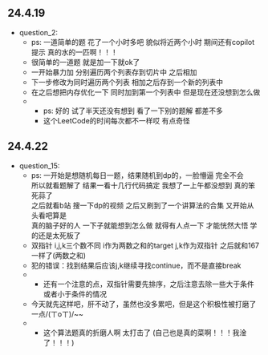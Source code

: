 ## 24.4.19

- question_2:
  - ps: 一道简单的题 花了一个小时多吧 貌似将近两个小时 期间还有copilot提示 真的水的一匹啊！！！
  - 很简单的一道题 就是加一下就ok了 
  - 一开始暴力加 分别遍历两个列表存到切片中 之后相加 
  - 下一步修改为同时遍历两个列表 相加之后存到一个新的列表中
  - 在之后想把内存优化一下 同时加到第一个列表中 但是现在还没想到怎么做 
  - - ps: 好的 试了半天还没有想到 看了一下别的题解 都差不多 
    - 这个LeetCode的时间每次都不一样哎 有点奇怪

## 24.4.22

- question_15:
  - ps: 一开始是想随机每日一题，结果随机到dp的，一脸懵逼 完全不会  
    所以就看题解了 结果一看十几行代码搞定 我想了一上午都没想到 真的笨死蒜了  
    之后就看b站 搜一下dp的视频 之后又刷到了一个讲算法的合集 又开始从头看吧算是  
    真的脑子好的人 一下子就能想到怎么做 就得有人点一下 才能恍然大悟 学的还是太死板了
  - 双指针 i,j,k三个数不同 i作为两数之和的target j,k作为双指针 之后就和167一样了(两数之和)
  - 犯的错误：找到结果后应该j,k继续寻找continue，而不是直接break
  - - 还有一个注意的点，双指针需要先排序，之后注意去除一些大于条件或者小于条件的情况
  - 今天就先这样吧，肝不动了，虽然也没多累吧，但是这个积极性被打磨了一点/(ㄒoㄒ)/~~
  - - 这个算法题真的折磨人啊 太打击了 (自己也是真的菜啊！！！我淦了！！！)